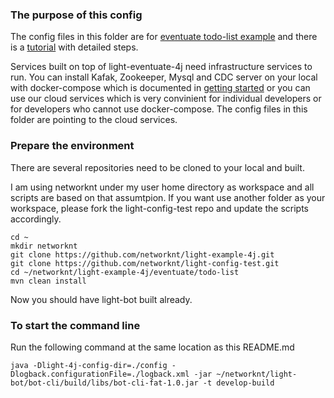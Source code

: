 ### The purpose of this config

The config files in this folder are for [eventuate todo-list example](https://github.com/networknt/light-example-4j/tree/master/eventuate/todo-list) 
and there is a [tutorial](https://www.networknt.com/tutorial/eventuate/todo-list/) 
with detailed steps. 

Services built on top of light-eventuate-4j need infrastructure services to
run. You can install Kafak, Zookeeper, Mysql and CDC server on your local 
with docker-compose which is documented in [getting started](https://www.networknt.com/tutorial/eventuate/getting-started/)
or you can use our cloud services which is very convinient for individual
developers or for developers who cannot use docker-compose. The config 
files in this folder are pointing to the cloud services. 

### Prepare the environment

There are several repositories need to be cloned to your local and built. 

I am using networknt under my user home directory as workspace and all scripts 
are based on that assumtpion. If you want use another folder as your workspace, 
please fork the light-config-test repo and update the scripts accordingly. 

```
cd ~
mkdir networknt
git clone https://github.com/networknt/light-example-4j.git
git clone https://github.com/networknt/light-config-test.git
cd ~/networknt/light-example-4j/eventuate/todo-list
mvn clean install
```

Now you should have light-bot built already. 

### To start the command line

Run the following command at the same location as this README.md

```
java -Dlight-4j-config-dir=./config -Dlogback.configurationFile=./logback.xml -jar ~/networknt/light-bot/bot-cli/build/libs/bot-cli-fat-1.0.jar -t develop-build
```


